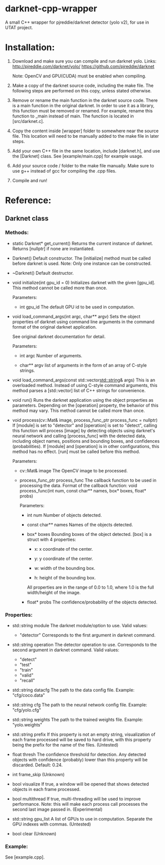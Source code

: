 # darknet-cpp-wrapper
A small C++ wrapper for pjreddie/darknet detector (yolo v2), for use in UTAT project.

# Installation:
1. Download and make sure you can compile and run darknet yolo.
	Links:
		http://pjreddie.com/darknet/yolo/
		https://github.com/pjreddie/darknet
	
	Note: OpenCV and GPU(CUDA) must be enabled when compiling.
	
2. Make a copy of the darknet source code, including the make file.
	The following steps are performed on this copy, unless stated otherwise.

3. Remove or rename the main function in the darknet source code.
	There is a main function in the original darknet. In order to use it as a library, this function must be removed or renamed. For example, rename this function to _main instead of main.
	The function is located in [src/darknet.c].

4. Copy the content inside [wrapper] folder to somewhere near the source file.
	This location will need to be manually added to the make file in later steps.
	
5. Add your own C++ file in the same location, include [darknet.h], and use the [Darknet] class.
	See [example/main.cpp] for example usage.

6. Add your source code / folder to the make file manually.
	Make sure to use g++ instead of gcc for compiling the .cpp files.
	
7. Compile and run!

# Reference:
## Darknet class
### Methods:
* static Darknet* get_current()
	Returns the current instance of darknet.
	Returns [nullptr] if none are instantiated.
	
* Darknet()
	Default constructor.
	The [initialize] method must be called before darknet is used.
	Note: Only one instance can be constructed.
	
* ~Darknet()
	Default destructor.

* void initialize(int gpu_id = 0)
	Initializes darknet with the given [gpu_id].
	This method cannot be called more than once.
	
	Parameters:
	* int gpu_id
		The default GPU id to be used in computation.

* void load_command_args(int argc, char** argv)
	Sets the object properties of darknet using command line arguments in the command format of the original darknet application.
	
	See original darknet documentation for detail.
		
	Parameters:
	* int argc
		Number of arguments.
		
	* char** argv
		list of arguments in the form of an array of C-style strings.

* void load_command_args(const std::vector<std::string>& args)
	This is an overloaded method. Instead of using C-style command arguments, this method parses a [std::vector] list of C++ strings for convenience.

* void run()
	Runs the darknet application using the object properties as parameters.
	Depending on the [operation] property, the behavior of this method may vary.
	This method cannot be called more than once.

* void process(cv::Mat& image, process_func_ptr process_func = nullptr)
	If [module] is set to "detector" and [operation] is set to "detect", calling this function will process [image] by detecting objects using darknet's neural network and calling [process_func] with the detected data, including object names, positions and bounding boxes, and confidences (probabilities).
	If [module] and [operation] is in other configurations, this method has no effect.
	[run] must be called before this method.
	
	Parameters:
	* cv::Mat& image
		The OpenCV image to be processed.
		
	* process_func_ptr process_func
		The callback function to be used in processing the data.
		Format of the callback function:
			void process_func(int num, const char** names, box* boxes, float* probs)
		
		Parameters:
		* int num
			Number of objects detected.
			
		* const char** names
			Names of the objects detected.
		
		* box* boxes
			Bounding boxes of the object detected.
			[box] is a struct with 4 properties:
			* x:
				x coordinate of the center.
				
			* y:
				y coordinate of the center.
				
			* w:
				width of the bounding box.
			
			* h:
				height of the bounding box.
			
			All properties are in the range of 0.0 to 1.0, where 1.0 is the full width/height of the image.
		
		* float* probs
			The confidence/probability of the objects detected.
	
### Properties:
* std::string module
	The darknet module/option to use.
	Valid values:
	* "detector"
	Corresponds to the first argument in darknet command.
	
* std::string operation
	The detector operation to use. 
	Corresponds to the second argument in darknet command.
	Valid values:
	* "detect"
	* "test"
	* "train"
	* "valid"
	* "recall"

* std::string datacfg
	The path to the data config file.
	Example: "cfg/coco.data"
	
* std::string cfg
	The path to the neural network config file.
	Example: "cfg/yolo.cfg"

* std::string weights
	The path to the trained weights file.
	Example: "yolo.weights"

* std::string prefix
	If this property is not an empty string, visualization of each frame processed will be saved to hard drive, with this property being the prefix for the name of the files.
	(Untested)

* float thresh
	The confidence threshold for detection. Any detected objects with confidence (probably) lower than this property will be discarded. 
	Default: 0.24.

* int frame_skip
	(Unknown)

* bool visualize
	If true, a window will be opened that shows detected objects in each frame processed.

* bool multithread
	If true, multi-threading will be used to improve performance.
	Note: this will make each process call processes the second last image passed in.
	(Experimental)

* std::string gpu_list
	A list of GPUs to use in computation. Separate the GPU indexes with commas.
	(Untested)

* bool clear
	(Unknown)

### Example:
See [example.cpp].
